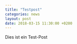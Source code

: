 ```yaml
---
title: "Testpost"
categories: news
layout: post
date: 2018-03-15 11:30:00 +0200
---
```


Dies ist ein Test-Post
